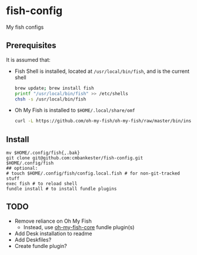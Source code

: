 # fish-config

My fish configs

## Prerequisites

It is assumed that:

* Fish Shell is installed, located at `/usr/local/bin/fish`, and is the current
  shell
  ```bash
  brew update; brew install fish
  printf "/usr/local/bin/fish" >> /etc/shells
  chsh -s /usr/local/bin/fish
  ```

* Oh My Fish is installed to `$HOME/.local/share/omf`
  ```bash
  curl -L https://github.com/oh-my-fish/oh-my-fish/raw/master/bin/install | fish
  ```

## Install

```fish
mv $HOME/.config/fish{,.bak}
git clone git@github.com:cmbankester/fish-config.git $HOME/.config/fish
## optional:
# touch $HOME/.config/fish/config.local.fish # for non-git-tracked stuff
exec fish # to reload shell
fundle install # to install fundle plugins
```

## TODO

* Remove reliance on Oh My Fish
  * Instead, use
    [oh-my-fish-core](https://github.com/tuvistavie/oh-my-fish-core) fundle
    plugin(s)
* Add Desk installation to readme
* Add Deskfiles?
* Create fundle plugin?
